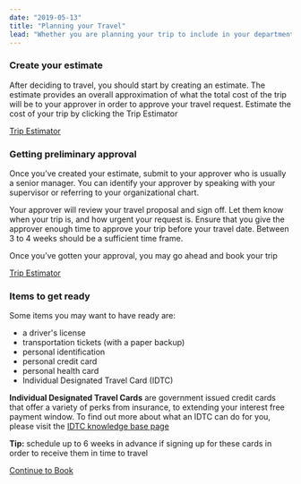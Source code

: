 ```yaml
---
date: "2019-05-13"
title: "Planning your Travel"
lead: "Whether you are planning your trip to include in your department's Travel Plan or travelling ad-hoc, follow these steps to plan, estimate and request approval for your trip"
---
```

<article class="content-left col-xs-12 col-sm-12 col-md-12">

<div class="card px-4 pt-4 my-4 bg-light">
    <div class="row">
        <div class="col-sm-8">

### Create your estimate

After deciding to travel, you should start by creating an estimate. The estimate provides an overall approximation of what the total cost of the trip will be to your approver in order to approve your travel request. Estimate the cost of your trip by clicking the Trip Estimator
        </div>
        <div class="col-sm-4">
            <p class="text-center"><a href="https://gc-travel-estimator.herokuapp.com/" class="btn btn-primary my-4 px-4">Trip Estimator</a></p>
        </div>
    </div>
</div>

<div class="card px-4 pt-4 my-4 bg-light">
    <div class="row">
        <div class="col-sm-8">

### Getting preliminary approval

Once you’ve created your estimate, submit to your approver who is usually a senior manager. You can identify your approver by speaking with your supervisor or referring to your organizational chart.

Your approver will review your travel proposal and sign off. Let them know when your trip is, and how urgent your request is. Ensure that you give the approver enough time to approve your trip before your travel date. Between 3 to 4 weeks should be a sufficient time frame.

Once you’ve gotten your approval, you may go ahead and book your trip
        </div>
        <div class="col-sm-4">
            <p class="text-center"><a href="https://gc-travel-estimator.herokuapp.com/" class="btn btn-primary my-4 px-4">Trip Estimator</a></p>
        </div>
    </div>
</div>


<div class="card p-4 my-4 bg-light">
    <div class="row">
        <div class="col-sm-8">

### Items to get ready
Some items you may want to have ready are:
- a driver's license
- transportation tickets (with a paper backup)
- personal identification
- personal credit card
- personal health card
- Individual Designated Travel Card (IDTC)
​

**Individual Designated Travel Cards** are government issued credit cards that offer a variety of perks from insurance, to extending your interest free payment window. To find out more about what an IDTC can do for you, please visit the [IDTC knowledge base page](/en/knowledgebase/idtc)
​

**Tip:** schedule up to 6 weeks in advance if signing up for these cards in order to receive them in time to travel
        </div>
        <div class="col-sm-4">
            <!-- <p class="text-center">
                <a href="/en/book" class="btn btn-primary my-4 px-4">Trip Estimator</a>
            </p> -->
        </div>
    </div>
</div>

<p class="text-center">
    <a href="/en/book" class="btn btn-outline-primary my-4 px-4">Continue to Book</a>
</p>

</article>
